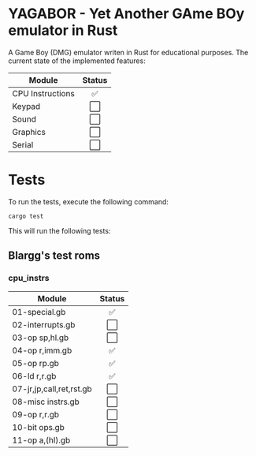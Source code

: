 # YAGABOR - Yet Another GAme BOy emulator in Rust

A Game Boy (DMG) emulator writen in Rust for educational purposes. The current state of the implemented features:

| Module           | Status  |
| ---------------- |:-------:|
| CPU Instructions | ✅      |
| Keypad           | ⬜      |
| Sound            | ⬜      |
| Graphics         | ⬜      |
| Serial           | ⬜      |

# Tests

To run the tests, execute the following command:

```cargo test```

This will run the following tests:

## Blargg's test roms

### cpu_instrs

| Module                   | Status  |
| ------------------------ |:-------:|
| 01-special.gb            | ✅      |
| 02-interrupts.gb         | ⬜      |
| 03-op sp,hl.gb           | ⬜      |
| 04-op r,imm.gb           | ✅      |
| 05-op rp.gb              | ✅      |
| 06-ld r,r.gb             | ✅      |
| 07-jr,jp,call,ret,rst.gb | ⬜      |
| 08-misc instrs.gb        | ⬜      |
| 09-op r,r.gb             | ⬜      |
| 10-bit ops.gb            | ⬜      |
| 11-op a,(hl).gb          | ⬜      |
